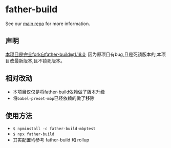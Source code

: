 # father-build

See our [main repo](https://github.com/umijs/father) for more information.

## 声明
本项目是完全fork自father-build@1.18.0,
因为原项目有bug,且是死锁版本的,本项目改最新版本,且不锁死版本。

## 相对改动
* 本项目仅仅是将father-build依赖做了版本升级
* 将`babel-preset-mbp`已经依赖的做了移除

## 使用方法
* `$ npminstall -c father-build-mbptest`
* `$ npx father-build`
* 其实配置均参考 father-build 和 rollup